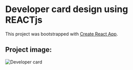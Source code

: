 # Developer card design using REACTjs

This project was bootstrapped with [Create React App](https://github.com/facebook/create-react-app).

## Project image:

![Developer card](./imgs/7.jpg)
